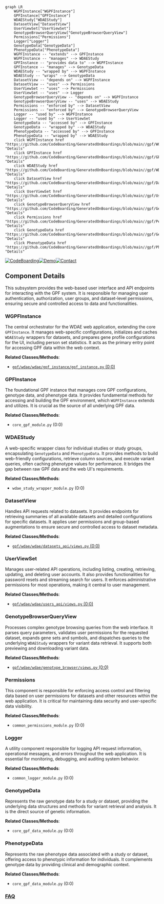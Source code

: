 ```mermaid
graph LR
    WGPFInstance["WGPFInstance"]
    GPFInstance["GPFInstance"]
    WDAEStudy["WDAEStudy"]
    DatasetView["DatasetView"]
    UserViewSet["UserViewSet"]
    GenotypeBrowserQueryView["GenotypeBrowserQueryView"]
    Permissions["Permissions"]
    Logger["Logger"]
    GenotypeData["GenotypeData"]
    PhenotypeData["PhenotypeData"]
    WGPFInstance -- "extends" --> GPFInstance
    WGPFInstance -- "manages" --> WDAEStudy
    GPFInstance -- "provides data to" --> WGPFInstance
    GPFInstance -- "manages" --> GenotypeData
    WDAEStudy -- "wrapped by" --> WGPFInstance
    WDAEStudy -- "wraps" --> GenotypeData
    DatasetView -- "depends on" --> WGPFInstance
    DatasetView -- "uses" --> Permissions
    UserViewSet -- "uses" --> Permissions
    UserViewSet -- "uses" --> Logger
    GenotypeBrowserQueryView -- "depends on" --> WGPFInstance
    GenotypeBrowserQueryView -- "uses" --> WDAEStudy
    Permissions -- "enforced by" --> DatasetView
    Permissions -- "enforced by" --> GenotypeBrowserQueryView
    Logger -- "used by" --> WGPFInstance
    Logger -- "used by" --> UserViewSet
    GenotypeData -- "accessed by" --> GPFInstance
    GenotypeData -- "wrapped by" --> WDAEStudy
    PhenotypeData -- "accessed by" --> GPFInstance
    PhenotypeData -- "wrapped by" --> WDAEStudy
    click WGPFInstance href "https://github.com/CodeBoarding/GeneratedOnBoardings/blob/main//gpf/WGPFInstance.md" "Details"
    click GPFInstance href "https://github.com/CodeBoarding/GeneratedOnBoardings/blob/main//gpf/GPFInstance.md" "Details"
    click WDAEStudy href "https://github.com/CodeBoarding/GeneratedOnBoardings/blob/main//gpf/WDAEStudy.md" "Details"
    click DatasetView href "https://github.com/CodeBoarding/GeneratedOnBoardings/blob/main//gpf/DatasetView.md" "Details"
    click UserViewSet href "https://github.com/CodeBoarding/GeneratedOnBoardings/blob/main//gpf/UserViewSet.md" "Details"
    click GenotypeBrowserQueryView href "https://github.com/CodeBoarding/GeneratedOnBoardings/blob/main//gpf/GenotypeBrowserQueryView.md" "Details"
    click Permissions href "https://github.com/CodeBoarding/GeneratedOnBoardings/blob/main//gpf/Permissions.md" "Details"
    click GenotypeData href "https://github.com/CodeBoarding/GeneratedOnBoardings/blob/main//gpf/GenotypeData.md" "Details"
    click PhenotypeData href "https://github.com/CodeBoarding/GeneratedOnBoardings/blob/main//gpf/PhenotypeData.md" "Details"
```
[![CodeBoarding](https://img.shields.io/badge/Generated%20by-CodeBoarding-9cf?style=flat-square)](https://github.com/CodeBoarding/GeneratedOnBoardings)[![Demo](https://img.shields.io/badge/Try%20our-Demo-blue?style=flat-square)](https://www.codeboarding.org/demo)[![Contact](https://img.shields.io/badge/Contact%20us%20-%20contact@codeboarding.org-lightgrey?style=flat-square)](mailto:contact@codeboarding.org)

## Component Details

This subsystem provides the web-based user interface and API endpoints for interacting with the GPF system. It is responsible for managing user authentication, authorization, user groups, and dataset-level permissions, ensuring secure and controlled access to data and functionalities.

### WGPFInstance
The central orchestrator for the WDAE web application, extending the core `GPFInstance`. It manages web-specific configurations, initializes and caches `WDAEStudy` wrappers for datasets, and prepares gene profile configurations for the UI, including person set statistics. It acts as the primary entry point for accessing GPF data within the web context.


**Related Classes/Methods**:

- <a href="https://github.com/iossifovlab/gpf/blob/master/wdae/wdae/gpf_instance/gpf_instance.py#L0-L0" target="_blank" rel="noopener noreferrer">`gpf/wdae/wdae/gpf_instance/gpf_instance.py` (0:0)</a>


### GPFInstance
The foundational GPF instance that manages core GPF configurations, genotype data, and phenotype data. It provides fundamental methods for accessing and building the GPF environment, which `WGPFInstance` extends and utilizes. It is crucial as the source of all underlying GPF data.


**Related Classes/Methods**:

- `core_gpf_module.py` (0:0)


### WDAEStudy
A web-specific wrapper class for individual studies or study groups, encapsulating `GenotypeData` and `PhenotypeData`. It provides methods to build web-friendly configurations, retrieve column sources, and execute variant queries, often caching phenotype values for performance. It bridges the gap between raw GPF data and the web UI's requirements.


**Related Classes/Methods**:

- `wdae_study_wrapper_module.py` (0:0)


### DatasetView
Handles API requests related to datasets. It provides endpoints for retrieving summaries of all available datasets and detailed configurations for specific datasets. It applies user permissions and group-based augmentations to ensure secure and controlled access to dataset metadata.


**Related Classes/Methods**:

- <a href="https://github.com/iossifovlab/gpf/blob/master/wdae/wdae/datasets_api/views.py#L0-L0" target="_blank" rel="noopener noreferrer">`gpf/wdae/wdae/datasets_api/views.py` (0:0)</a>


### UserViewSet
Manages user-related API operations, including listing, creating, retrieving, updating, and deleting user accounts. It also provides functionalities for password resets and streaming search for users. It enforces administrative permissions for most operations, making it central to user management.


**Related Classes/Methods**:

- <a href="https://github.com/iossifovlab/gpf/blob/master/wdae/wdae/users_api/views.py#L0-L0" target="_blank" rel="noopener noreferrer">`gpf/wdae/wdae/users_api/views.py` (0:0)</a>


### GenotypeBrowserQueryView
Processes complex genotype browsing queries from the web interface. It parses query parameters, validates user permissions for the requested dataset, expands gene sets and symbols, and dispatches queries to the underlying `WDAEStudy` wrappers for variant data retrieval. It supports both previewing and downloading variant data.


**Related Classes/Methods**:

- <a href="https://github.com/iossifovlab/gpf/blob/master/wdae/wdae/genotype_browser/views.py#L0-L0" target="_blank" rel="noopener noreferrer">`gpf/wdae/wdae/genotype_browser/views.py` (0:0)</a>


### Permissions
This component is responsible for enforcing access control and filtering data based on user permissions for datasets and other resources within the web application. It is critical for maintaining data security and user-specific data visibility.


**Related Classes/Methods**:

- `common_permissions_module.py` (0:0)


### Logger
A utility component responsible for logging API request information, operational messages, and errors throughout the web application. It is essential for monitoring, debugging, and auditing system behavior.


**Related Classes/Methods**:

- `common_logger_module.py` (0:0)


### GenotypeData
Represents the raw genotype data for a study or dataset, providing the underlying data structures and methods for variant retrieval and analysis. It is the direct source of genetic information.


**Related Classes/Methods**:

- `core_gpf_data_module.py` (0:0)


### PhenotypeData
Represents the raw phenotype data associated with a study or dataset, offering access to phenotypic information for individuals. It complements genotype data by providing clinical and demographic context.


**Related Classes/Methods**:

- `core_gpf_data_module.py` (0:0)




### [FAQ](https://github.com/CodeBoarding/GeneratedOnBoardings/tree/main?tab=readme-ov-file#faq)